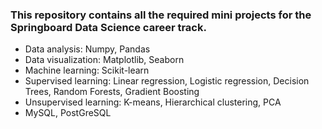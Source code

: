 ### This repository contains all the required mini projects for the Springboard Data Science career track.
- Data analysis: Numpy, Pandas
- Data visualization: Matplotlib, Seaborn
- Machine learning: Scikit-learn
- Supervised learning: Linear regression, Logistic regression, Decision Trees, Random Forests, Gradient Boosting
- Unsupervised learning: K-means, Hierarchical clustering, PCA
- MySQL, PostGreSQL
